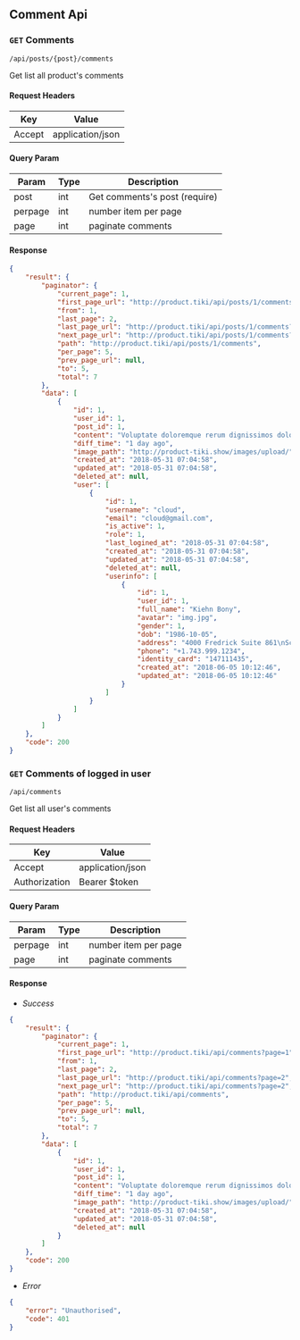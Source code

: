 ## Comment Api

### `GET` Comments
```
/api/posts/{post}/comments
```
Get list all product's comments
#### Request Headers
| Key | Value |
|---|---|
|Accept|application/json

#### Query Param
| Param | Type | Description |
|---|---|---|
| post | int | Get comments's post (require) |
| perpage | int | number item per page |
| page | int | paginate comments |

#### Response
```json
{
    "result": {
        "paginator": {
            "current_page": 1,
            "first_page_url": "http://product.tiki/api/posts/1/comments?page=1",
            "from": 1,
            "last_page": 2,
            "last_page_url": "http://product.tiki/api/posts/1/comments?page=2",
            "next_page_url": "http://product.tiki/api/posts/1/comments?page=2",
            "path": "http://product.tiki/api/posts/1/comments",
            "per_page": 5,
            "prev_page_url": null,
            "to": 5,
            "total": 7
        },
        "data": [
            {
                "id": 1,
                "user_id": 1,
                "post_id": 1,
                "content": "Voluptate doloremque rerum dignissimos dolores rerum. Blanditiis et qui sit ea nobis rem. Qui ullam aut aut a fugit aut.",
                "diff_time": "1 day ago",
                "image_path": "http://product-tiki.show/images/upload/",
                "created_at": "2018-05-31 07:04:58",
                "updated_at": "2018-05-31 07:04:58",
                "deleted_at": null,
                "user": [
                    {
                        "id": 1,
                        "username": "cloud",
                        "email": "cloud@gmail.com",
                        "is_active": 1,
                        "role": 1,
                        "last_logined_at": "2018-05-31 07:04:58",
                        "created_at": "2018-05-31 07:04:58",
                        "updated_at": "2018-05-31 07:04:58",
                        "deleted_at": null,
                        "userinfo": [
                            {
                                "id": 1,
                                "user_id": 1,
                                "full_name": "Kiehn Bony",
                                "avatar": "img.jpg",
                                "gender": 1,
                                "dob": "1986-10-05",
                                "address": "4000 Fredrick Suite 861\nSchmidtton, NC 00074-0123",
                                "phone": "+1.743.999.1234",
                                "identity_card": "147111435",
                                "created_at": "2018-06-05 10:12:46",
                                "updated_at": "2018-06-05 10:12:46"
                            }
                        ]
                    }
                ]
            }
        ]
    },
    "code": 200
}
```
### `GET` Comments of logged in user
```
/api/comments
```
Get list all user's comments
#### Request Headers
| Key | Value |
|---|---|
|Accept|application/json
|Authorization| Bearer $token

#### Query Param
| Param | Type | Description |
|---|---|---|
| perpage | int | number item per page |
| page | int | paginate comments |

#### Response
* _Success_
``` json
{
    "result": {
        "paginator": {
            "current_page": 1,
            "first_page_url": "http://product.tiki/api/comments?page=1",
            "from": 1,
            "last_page": 2,
            "last_page_url": "http://product.tiki/api/comments?page=2",
            "next_page_url": "http://product.tiki/api/comments?page=2",
            "path": "http://product.tiki/api/comments",
            "per_page": 5,
            "prev_page_url": null,
            "to": 5,
            "total": 7
        },
        "data": [
            {
                "id": 1,
                "user_id": 1,
                "post_id": 1,
                "content": "Voluptate doloremque rerum dignissimos dolores rerum. Blanditiis et qui sit ea nobis rem. Qui ullam aut aut a fugit aut.",
                "diff_time": "1 day ago",
                "image_path": "http://product-tiki.show/images/upload/",
                "created_at": "2018-05-31 07:04:58",
                "updated_at": "2018-05-31 07:04:58",
                "deleted_at": null
            }
        ]
    },
    "code": 200
}
```
* _Error_
``` json
{
    "error": "Unauthorised",
    "code": 401
}
```



